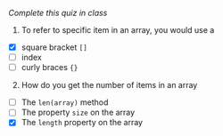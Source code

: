 *Complete this quiz in class*

1. To refer to specific item in an array, you would use a

- [x] square bracket `[]`
- [ ] index
- [ ] curly braces `{}`

2. How do you get the number of items in an array

- [ ] The `len(array)` method
- [ ] The property `size` on the array
- [x] The `length` property on the array
